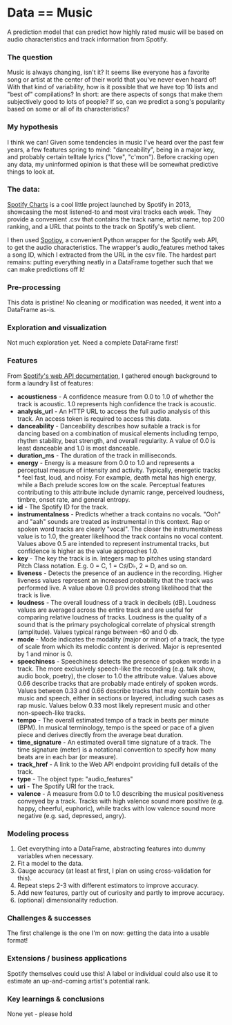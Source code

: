 # Data == Music
A prediction model that can predict how highly rated music will be based on audio characteristics and track information from Spotify.

### The question
Music is always changing, isn't it? It seems like everyone has a favorite song or artist at the center of their world that you've never even heard of!
With that kind of variability, how is it possible that we have top 10 lists and "best of" compilations? In short: are there aspects of songs that make them subjectively good to lots of people?
If so, can we predict a song's popularity based on some or all of its characteristics?

### My hypothesis
I think we can! Given some tendencies in music I've heard over the past few years, a few features spring to mind: "danceability", being in a major key, and probably certain telltale lyrics ("love", "c'mon"). Before cracking open any data, my uninformed opinion is that these will be somewhat predictive things to look at.

### The data:
[Spotify Charts](https://spotifycharts.com) is a cool little project launched by Spotify in 2013, showcasing the most listened-to and most viral tracks each week. They provide a convenient .csv that contains the track name, artist name, top 200 ranking, and a URL that points to the track on Spotify's web client.

I then used [Spotipy](https://github.com/plamere/spotipy/blob/master/docs/index.rst), a convenient Python wrapper for the Spotify web API, to get the audio characteristics. The wrapper's audio_features method takes a song ID, which I extracted from the URL in the csv file.
The hardest part remains: putting everything neatly in a DataFrame together such that we can make predictions off it!

### Pre-processing
This data is pristine! No cleaning or modification was needed, it went into a DataFrame as-is.

### Exploration and visualization
Not much exploration yet. Need a complete DataFrame first!

### Features
From [Spotify's web API documentation](https://developer.spotify.com/web-api/track-endpoints), I gathered enough background to form a laundry list of features:
* **acousticness** - A confidence measure from 0.0 to 1.0 of whether the track is acoustic. 1.0 represents high confidence the track is acoustic.
* **analysis_url** - An HTTP URL to access the full audio analysis of this track. An access token is required to access this data.
* **danceability** - Danceability describes how suitable a track is for dancing based on a combination of musical elements including tempo, rhythm stability, beat strength, and overall regularity. A value of 0.0 is least danceable and 1.0 is most danceable.
* **duration_ms** - The duration of the track in milliseconds.
* **energy** - Energy is a measure from 0.0 to 1.0 and represents a perceptual measure of intensity and activity. Typically, energetic tracks * feel fast, loud, and noisy. For example, death metal has high energy, while a Bach prelude scores low on the scale. Perceptual features contributing to this attribute include dynamic range, perceived loudness, timbre, onset rate, and general entropy.
* **id** - The Spotify ID for the track.
* **instrumentalness** - Predicts whether a track contains no vocals. "Ooh" and "aah" sounds are treated as instrumental in this context. Rap or spoken word tracks are clearly "vocal". The closer the instrumentalness value is to 1.0, the greater likelihood the track contains no vocal content. Values above 0.5 are intended to represent instrumental tracks, but confidence is higher as the value approaches 1.0.
* **key** - The key the track is in. Integers map to pitches using standard Pitch Class notation. E.g. 0 = C, 1 = C♯/D♭, 2 = D, and so on.
* **liveness** - Detects the presence of an audience in the recording. Higher liveness values represent an increased probability that the track was performed live. A value above 0.8 provides strong likelihood that the track is live.
* **loudness** - The overall loudness of a track in decibels (dB). Loudness values are averaged across the entire track and are useful for comparing relative loudness of tracks. Loudness is the quality of a sound that is the primary psychological correlate of physical strength (amplitude). Values typical range between -60 and 0 db.
* **mode** - Mode indicates the modality (major or minor) of a track, the type of scale from which its melodic content is derived. Major is represented by 1 and minor is 0.
* **speechiness** - Speechiness detects the presence of spoken words in a track. The more exclusively speech-like the recording (e.g. talk show, audio book, poetry), the closer to 1.0 the attribute value. Values above 0.66 describe tracks that are probably made entirely of spoken words. Values between 0.33 and 0.66 describe tracks that may contain both music and speech, either in sections or layered, including such cases as rap music. Values below 0.33 most likely represent music and other non-speech-like tracks.
* **tempo** - The overall estimated tempo of a track in beats per minute (BPM). In musical terminology, tempo is the speed or pace of a given piece and derives directly from the average beat duration.
* **time_signature** - An estimated overall time signature of a track. The time signature (meter) is a notational convention to specify how many beats are in each bar (or measure).
* **track_href** - A link to the Web API endpoint providing full details of the track.
* **type** - The object type: "audio_features"
* **uri** - The Spotify URI for the track.
* **valence** - A measure from 0.0 to 1.0 describing the musical positiveness conveyed by a track. Tracks with high valence sound more positive (e.g. happy, cheerful, euphoric), while tracks with low valence sound more negative (e.g. sad, depressed, angry).

### Modeling process
1. Get everything into a DataFrame, abstracting features into dummy variables when necessary.
2. Fit a model to the data.
3. Gauge accuracy (at least at first, I plan on using cross-validation for this).
4. Repeat steps 2-3 with different estimators to improve accuracy.
5. Add new features, partly out of curiosity and partly to improve accuracy.
6. (optional) dimensionality reduction.

### Challenges & successes
The first challenge is the one I'm on now: getting the data into a usable format!

### Extensions / business applications
Spotify themselves could use this! A label or individual could also use it to estimate an up-and-coming artist's potential rank.

### Key learnings & conclusions
None yet - please hold